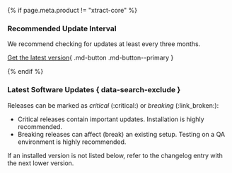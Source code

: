 
{% if page.meta.product != "xtract-core" %}

### Recommended Update Interval
We recommend checking for updates at least every three months. 

[Get the latest version](https://portal.theobald-software.com/){ .md-button .md-button--primary }


{% endif %}

### Latest Software Updates { data-search-exclude }	

Releases can be marked as *critical* (:critical:) or *breaking* (:link_broken:):
- Critical releases contain important updates. Installation is highly recommended.
- Breaking releases can affect (break) an existing setup. Testing on a QA environment is highly recommended.

If an installed version is not listed below, refer to the changelog entry with the next lower version.

<!---

### Definition of Version Numbers

Format: **A.B.C [X]**

* **A** is incremented with **major** changes. Additional steps might be necessary when upgrading to this version.
* **B** is incremented when an **important feature** is added, modified, or removed.
* **C** is incremented when a **bug** is **fixed**, or a **small feature** is added, modified, or removed.
* **[X]** defines the recommended priority for updating:
    * *H - High*:   Install immediately.
    * *M - Medium*: Install within your usual update interval.
    * *L - Low*:    Install only if advised by the support team.

- `1.2.3` shows the software release of version, e.g., `5.6.2`.
- `>1.2.3` shows all software releases that came after the specified version, e.g., `>5.6.2`.
- `breaking change` shows software releases that may require you to make changes to your application to avoid disruptions
- `critical change` shows important software releases
-->

